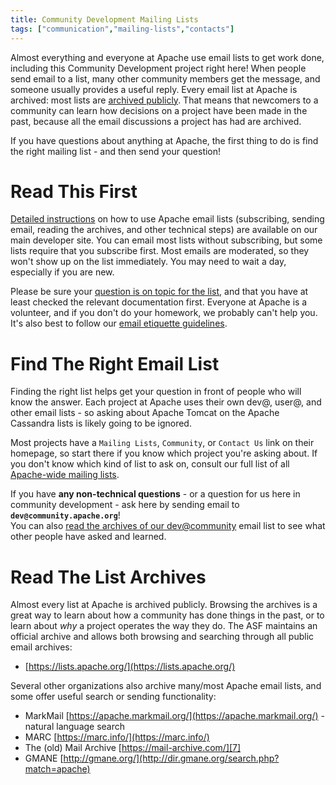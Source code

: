 ```yaml
---
title: Community Development Mailing Lists
tags: ["communication","mailing-lists","contacts"]
---
```


Almost everything and everyone at Apache use email lists to get work done, including this Community Development project right here!  When people 
send email to a list, many other community members get the message, and 
someone usually provides a useful reply.  Every email list at Apache is archived: most lists are 
[archived publicly][1].  That means that newcomers to a community can learn how 
decisions on a project have been made in the past, because all the email discussions 
a project has had are archived.

If you have questions about anything at Apache, the first thing to do is 
find the right mailing list - and then send your question!

# Read This First

[Detailed instructions][2] on how to use Apache email lists (subscribing, sending 
email, reading the archives, and other technical steps) are available on our main developer site.  You can email most 
lists without subscribing, but some lists require that you subscribe first.  Most emails 
are moderated, so they won't show up on the list immediately. You may need to wait 
a day, especially if you are new.

Please be sure your [question is on topic for the list][3], and that you have at 
least checked the relevant documentation first. Everyone at Apache is a volunteer, 
and if you don't do your homework, we probably can't help you.
It's also best to follow our [email etiquette guidelines][4].

# Find The Right Email List

Finding the right list helps get your question in front of people who will know 
the answer.  Each project at Apache uses their own dev@, user@, and 
other email lists - so asking about Apache Tomcat on the Apache Cassandra 
lists is likely going to be ignored.

Most projects have a `Mailing Lists`, `Community`, or `Contact Us` link on their homepage, 
so start there if you know which project you're asking about.  If you don't know which 
kind of list to ask on, consult our full list of all [Apache-wide mailing lists][5].

If you have **any non-technical questions** - or a question for us here in community 
development - ask here by sending email to **`dev@community.apache.org`**!  
You can also [read the archives of our dev@community][6] email list to see what other people have asked and learned.

# Read The List Archives 

Almost every list at Apache is archived publicly. Browsing the archives is a great way to learn about 
how a community has done things in the past, or to learn about *why* a project 
operates the way they do.  The ASF maintains an official archive and allows both 
browsing and searching through all public email archives:

 * [https://lists.apache.org/](https://lists.apache.org/)

Several other organizations also archive many/most Apache email lists, and some 
offer useful search or sending functionality:

 * MarkMail [https://apache.markmail.org/](https://apache.markmail.org/) - natural language search
 * MARC [https://marc.info/](https://marc.info/)
 * The (old) Mail Archive [https://mail-archive.com/][7]
 * GMANE [http://gmane.org/](http://dir.gmane.org/search.php?match=apache)


  [1]: https://www.apache.org/foundation/public-archives.html
  [2]: https://www.apache.org/dev/#mail
  [3]: https://infra.apache.org/contrib-email-tips
  [4]: /contributors/etiquette
  [5]: https://www.apache.org/foundation/mailinglists.html
  [6]: https://lists.apache.org/list.html?dev@community.apache.org:lte=12M:
  [7]: https://mail-archive.com/search?l=all&q=apache&e=listname

